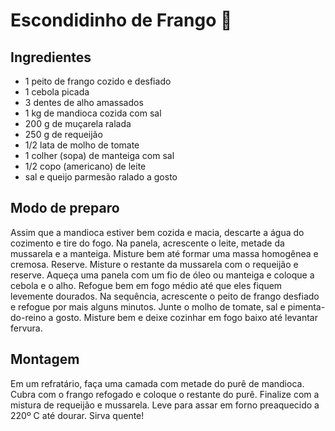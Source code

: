# Escondidinho de Frango :shallow_pan_of_food:

 

## Ingredientes

- 1 peito de frango cozido e desfiado
- 1 cebola picada
- 3 dentes de alho amassados
- 1 kg de mandioca cozida com sal
- 200 g de muçarela ralada
- 250 g de requeijão
- 1/2 lata de molho de tomate
- 1 colher (sopa) de manteiga com sal
- 1/2 copo (americano) de leite
- sal e queijo parmesão ralado a gosto

## Modo de preparo

Assim que a mandioca estiver bem cozida e macia, descarte a água do cozimento e tire do fogo.
Na panela, acrescente o leite, metade da mussarela e a manteiga.
Misture bem até formar uma massa homogênea e cremosa. Reserve.
Misture o restante da mussarela com o requeijão e reserve.
Aqueça uma panela com um fio de óleo ou manteiga e coloque a cebola e o alho.
Refogue bem em fogo médio até que eles fiquem levemente dourados.
Na sequência, acrescente o peito de frango desfiado e refogue por mais alguns minutos.
Junte o molho de tomate, sal e pimenta-do-reino a gosto.
Misture bem e deixe cozinhar em fogo baixo até levantar fervura.

## Montagem

Em um refratário, faça uma camada com metade do purê de mandioca.
Cubra com o frango refogado e coloque o restante do purê.
Finalize com a mistura de requeijão e mussarela.
Leve para assar em forno preaquecido a 220º C até dourar.
Sirva quente!